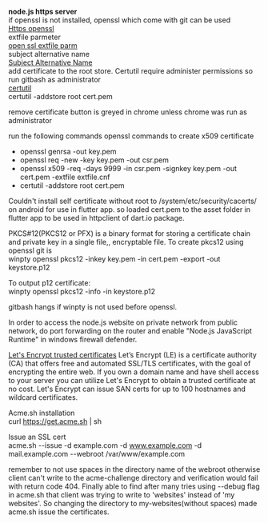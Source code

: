 **node.js https server**  
if openssl is not installed, openssl which come with git can be used  
[Https openssl](https://nodejs.org/en/knowledge/HTTP/servers/how-to-create-a-HTTPS-server/)  
extfile parmeter  
[open ssl extfile parm](https://www.openssl.org/docs/man3.0/man1/openssl-x509.html)  
subject alternative name  
[Subject Alternative Name](https://www.openssl.org/docs/man3.0/man5/x509v3_config.html)  
add certificate to the root store. Certutil require administer permissions so run gitbash as administrator  
[certutil](https://learn.microsoft.com/en-us/windows-server/administration/windows-commands/certutil)  
certutil -addstore root cert.pem  

remove certificate button is greyed in chrome unless chrome was run as administrator  

run the following commands openssl commands to create x509 certificate  
* openssl genrsa -out key.pem  
* openssl req -new -key key.pem -out csr.pem  
* openssl x509 -req -days 9999 -in csr.pem -signkey key.pem -out cert.pem  -extfile extfile.cnf  
* certutil -addstore root cert.pem  

Couldn't install self certificate without root to /system/etc/security/cacerts/ on android for use in flutter app.
so loaded cert.pem to the asset folder in flutter app to be used in httpclient of dart.io package.  

PKCS#12(PKCS12 or PFX)  is a binary format for storing a certificate chain and private key in a single file,, encryptable file. To create pkcs12 using openssl git is  
winpty openssl pkcs12 -inkey key.pem -in cert.pem -export -out keystore.p12  

To output p12 certificate:  
winpty openssl pkcs12 -info -in keystore.p12  

gitbash hangs if winpty is not used before openssl.  

In order to access the node.js website on private network from public network, do port forwarding on the router and enable "Node.js JavaScript Runtime" in windows firewall defender.   

[Let's Encrypt trusted certificates](https://www.howtoforge.com/getting-started-with-acmesh-lets-encrypt-client/)
Let’s Encrypt (LE) is a certificate authority (CA) that offers free and automated SSL/TLS certificates, with the goal of encrypting the entire web. If you own a domain name and have shell access to your server you can utilize Let's Encrypt to obtain a trusted certificate at no cost. Let's Encrypt can issue SAN certs for up to 100 hostnames and wildcard certificates.  

Acme.sh installation  
curl https://get.acme.sh | sh  

Issue an SSL cert   
acme.sh --issue -d example.com -d www.example.com -d mail.example.com --webroot /var/www/example.com  

remember to not use spaces in the directory name of the webroot otherwise client can't write to the acme-challenge directory and verification would fail with return code 404. Finally able to find after many tries using --debug flag in acme.sh that client was trying to write to 'websites' instead of 'my websites'. So changing the directory to my-websites(without spaces) made acme.sh issue the certificates.
